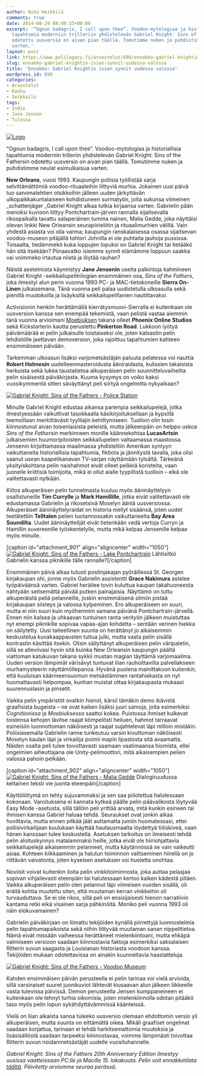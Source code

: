```yaml
---
author: Niko Heikkilä
comments: true
date: 2014-08-29 08:49:33+00:00
excerpt: '“Ogoun badagris, I call upon thee”. Voodoo-mytologiaa ja historiallisia
  tapahtumia moderniin trilleriin yhdistelevän Gabriel Knight: Sins of the Fathersin
  odotettu uusversio on aivan pian täällä. Tomutimme nuken ja puhdistimme neulat esimulkaisua
  varten.'
layout: post
link: https://www.pelilegacy.fi/arvostelut/898/ennakko-gabriel-knightin-isien-synnit-uudessa-valossa
slug: ennakko-gabriel-knightin-isien-synnit-uudessa-valossa
title: 'Ennakko: Gabriel Knightin isien synnit uudessa valossa'
wordpress_id: 898
categories:
- Arvostelut
- Kauhu
- Seikkailu
tags:
- Indie
- Jane Jensen
- Tulossa
---
```


[![Logo](http://www.pelilegacy.fi/wp-content/uploads/2014/08/gabriel_knight_logo_talisman.jpg)](http://www.pelilegacy.fi/wp-content/uploads/2014/08/gabriel_knight_logo_talisman.jpg)



“Ogoun badagris, I call upon thee”. Voodoo-mytologiaa ja historiallisia tapahtumia moderniin trilleriin yhdistelevän Gabriel Knight: Sins of the Fathersin odotettu uusversio on aivan pian täällä. Tomutimme nuken ja puhdistimme neulat esimulkaisua varten.



**New Orleans**, vuosi 1993. Kaupungin poliisia työllistää sarja selvittämättömiä voodoo-rituaaleihin liittyviä murhia. Jokainen uusi päivä tuo sanomalehtien otsikkoihin jälleen uuden järkyttävän ulkopaikkakuntalaiseen kohdistuneen surmatyön, joita sukunsa viimeinen _schattenjäger _Gabriel Knight alkaa tutkia kirjaansa varten. Gabrielin pään menoksi kuvioon liittyy Pontchartrain-järven rannalla sijaitsevalla rikospaikalla tavattu salaperäinen tumma nainen, Malia Gedde, joka näyttäisi olevan linkki New Orleansin seurapiirieliitin ja rituaalimurhien välillä. Vain yhdestä asiasta voi olla varma; kaupungin ranskalaisessa osassa sijaitsevan voodoo-museon pitäjällä tohtori Johnilla ei ole puhtaita jauhoja pussissa. Toisaalta, tiedämmekö kuka loppujen lopuksi on Gabriel Knight tai tietääkö hän sitä itsekään? Piinaavatko isiemme synnit elämämme loppuun saakka vai voimmeko irtautua niistä ja löytää rauhan?

Näistä asetelmista käynnistyy **Jane Jensenin** useita palkintoja kahmineen Gabriel Knight -seikkailupelitrilogian ensimmäinen osa, _Sins of the Fathers_, joka ilmestyi alun perin vuonna 1993 PC- ja MAC-tietokoneille **Sierra On-Linen** julkaisemana. Tänä vuonna peli palaa uudistetulla ulkoasulla sekä pienillä muutoksilla ja lisäyksillä seikkailupelifanien nautittavaksi.

Activisionin henkiin herättämällä kierrätysmuovi-Sierralla ei kuitenkaan ole uusversion kanssa sen enempää tekemistä, vaan pelistä vastaa aiemmin tänä vuonna arvioimani [Moebiuksen](http://www.pelilegacy.fi/arvostelut/569/arvio-moebius-ja-imperiumi-joka-nousi-tai-romahti) takana olleet **Phoenix Online Studios** sekä Kickstarterin kautta perustettu **Pinkerton Road**. Lukkoon lyötyä päivämäärää ei pelin julkaisulle toistaiseksi ole, joten katsastin pelin lehdistölle jaettavan demoversion, joka rajoittuu tapahtumien kahteen ensimmäiseen päivään.

Tarkemman ulkoasun lisäksi varjometsästäjän paluuta pelatessa voi nauttia **Robert Holmesin** uudelleenmasteroidusta ääniraidasta, kulissien takaisista herkuista sekä lukea taustatietoa alkuperäisen pelin suunnitteluvaiheilta pelin sisäisestä päiväkirjasta. Kuuma kysymys on voiko kaksi vuosikymmentä sitten säväyttänyt peli siirtyä ongelmitta nykyaikaan?

[![Gabriel Knight: Sins of the Fathers - Police Station](http://www.pelilegacy.fi/wp-content/uploads/2014/08/gabriel_knight_remake_1-1050x560.jpg)](http://www.pelilegacy.fi/wp-content/uploads/2014/08/gabriel_knight_remake_1.jpg)

Minulle Gabriel Knight edustaa aikansa parempia seikkailupelejä, jotka ilmestyessään vaikuttivat tasokkaalla käsikirjoituksellaan ja kypsillä teemoillaan merkittävästi tyylilajin kehittymiseen. Tuolloin olin tosin kiinnostunut aivan toisenlaisista peleistä, mutta jälkeenpäin on helppo uskoa _Sins of the Fathersin_ merkinneen monille käännekohtaa **LucasArtsin** julkaisemien huumoripitoisten seikkailupelien valtaamassa maastossa. Jensenin kirjoittamassa maailmassa yhdisteltiin Amerikan syntyyn vaikuttaneita historiallisia tapahtumia, fiktiota ja jännitystä tavalla, joka olisi saanut usean kaapelikanavan TV-sarjan näyttämään tylsältä. Tärkeänä yksityiskohtana pelin naishahmot eivät olleet pelkkiä koristeita, vaan juonelle kriittisiä toimijoita, mikä ei ollut alalle tyypillistä tuolloin – eikä ole valitettavasti nytkään.

Kiitos alkuperäisen pelin tunnelmasta kuuluu myös ääninäyttelyyn osallistuneille **Tim Currylle** ja **Mark Hamillille**, jotka eivät valitettavasti ole edustamassa Gabrielin ja rikosetsivä Moselyn ääniä uusversiossa. Alkuperäiset ääninäyttelyraidat on historia niellyt sisäänsä, joten uudet teetätettiin **Telltalen** pelien tuotannossakin vaikuttaneelta **Bay Area Soundilta**. Uudet ääninäyttelijät eivät tietenkään vedä vertoja Curryn ja Hamillin suvereenille työskentelylle, mutta mikä kelpaa Jensenille kelpaa myös minulle.

[caption id="attachment_901" align="aligncenter" width="1050"][![Gabriel Knight: Sins of the Fathers - Lake Pontchartrain](http://www.pelilegacy.fi/wp-content/uploads/2014/08/gabriel_knight_remake_2-1050x560.jpg)](http://www.pelilegacy.fi/wp-content/uploads/2014/08/gabriel_knight_remake_2.jpg) Lähtisitkö Gabrielin kanssa piknikille tälle rannalle?[/caption]

Ensimmäinen päivä alkaa tutusti postinjakajan pyöräillessä St. Georgen kirjakaupan ohi, jonne myös Gabrielin assistentti **Grace Nakimura** astelee työpäiväänsä varten. Gabriel heräilee tovin kuluttua kaupan takahuoneesta nähtyään seitsemättä päivää putken painajaisia. Näyttämö on tuttu alkuperäistä peliä pelanneille, joskin ensimmäisenä silmiin pistää kirjakaupan siisteys ja valossa kylpeminen. Ero alkuperäiseen on suuri, mutta ei niin suuri kuin myöhemmin samana päivänä Pontchartrain-järvellä. Ennen niin kalsea ja uhkaavan tuntuinen ranta verityön jälkeen muistuttaa nyt enempi piknikille sopivaa vapaa-ajan kohdetta – sentään verinen hiekka on säilytetty. Uusi taiteellinen suunta on herättänyt jo aikaisemmin keskustelua kuvakaappausten tultua julki, mutta vasta pelin sisällä kontrastin käsittää itsekin. Olisin säilyttänyt alkuperäisen pelin väripaletin, sillä se alleviivasi hyvin sitä kuinka New Orleansin kaupungin päältä viattoman katukuvan takana sykkii mustan magian täyttämä varjomaailma. Uuden version lämpimät värisävyt tuntuvat liian rauhoittavilta palvellakseen murhamysteerin näyttämöllepanoa. Hyvänä puolena mainittakoon kuitenkin, että kuuluisan käärmeensuomun metsästäminen rantahiekasta on nyt huomattavasti helpompaa, kunhan muistat ottaa kirjakaupasta mukaasi suurennuslasin ja pinsetit.

Vaikka pelin ympäristöt ovatkin hienot, kärsii tämäkin demo ikävistä graafisista bugeista – ne ovat kaiken lisäksi juuri samoja, joita esimerkiksi _Cognitionissa_ ja _Moebiuksessa_ saattoi kokea. Puistossa ihmiset kulkevat toistensa kehojen lävitse raajat kömpelösti heiluen, hahmot tarraavat esineisiin luonnottoman näköisesti ja raajat sujahtelevat läpi milloin mistäkin. Poliisiasemalla Gabrielin ranne tunkeutuu varsin kivuttoman näköisesti Moselyn kaulan läpi ja virkailija poimii mapin lipastosta sitä avaamatta. Näiden osalta peli tulee toivottavasti saamaan vaatimaansa hiomista, ellei ongelmien aiheuttajana ole Unity-pelimoottori, mitä aikaisempien pelien valossa pahoin pelkään.

[caption id="attachment_902" align="aligncenter" width="1050"][![Gabriel Knight: Sins of the Fathers - Malia Gedde](http://www.pelilegacy.fi/wp-content/uploads/2014/08/gabriel_knight_remake_3-1050x560.jpg)](http://www.pelilegacy.fi/wp-content/uploads/2014/08/gabriel_knight_remake_3.jpg) Dialogiruudussa keltainen teksti vie juonta eteenpäin[/caption]

Käyttöliittymä on tehty sujuvammaksi ja sen saa piilotettua halutessaan kokonaan. Varoituksena ei kannata kytkeä päälle pelin päävalikosta löytyvää Easy Mode -asetusta, sillä tällöin peli yrittää arvata, mitä kunkin esineen tai ihmisen kanssa Gabriel haluaa tehdä. Seuraukset ovat jonkin aikaa huvittavia, mutta ennen pitkää jäät auttamatta jumiin huomatessasi, ettei poliisivirkailijaan kuulukaan käyttää hautausmaalta löydettyä tiiliskiveä, vaan hänen kanssaan tulee keskustella. Asetuksen tarkoitus on ilmeisesti tehdä pelin aloituskynnys matalammaksi heille, jotka eivät ole hiiriohjattavia seikkailupelejä aikaisemmin pelanneet, mutta käytännössä se vain vaikeutti asiaa. Kohteen klikkaaminen ja halutun toiminnon valitseminen hiirellä on jo riittävän vaivatonta, joten kyseisen asetuksen voi huoletta unohtaa.

Noviisit voivat kuitenkin iloita pelin vinkkitoiminnosta, joka auttaa pelaajaa sopivan vihjailevasti eteenpäin tai halutessaan kertoo kaiken kädestä pitäen. Vaikka alkuperäisen pelin olen pelannut läpi viimeisen vuoden sisällä, oli eräitä kohtia muutettu siten, että muutaman kerran vinkkeihin oli turvauduttava. Se ei ole rikos, sillä peli on ensisijaisesti hienon narratiivin kantama retki eikä visainen sarja pähkinöitä. Moniko peli vuonna 1993 oli näin elokuvamainen?

Gabrielin päiväkirjaan on liimattu tekijöiden kynällä piirrettyjä luonnostelmia pelin tapahtumapaikoista sekä niihin liittyvää muutaman sanan nippelitietoa. Nämä eivät missään vaiheessa herättäneet mielenkiintoani, mutta ehkäpä valmiiseen versioon saadaan kiinnostavia faktoja esimerkiksi saksalaisen Ritterin suvun saagasta ja Louisianan historiasta voodoon kanssa. Tekijöiden mukaan odotettavissa on ainakin kuunneltavia haastatteluja.

[![Gabriel Knight: Sins of the Fathers - Voodoo Museum](http://www.pelilegacy.fi/wp-content/uploads/2014/08/gabriel_knight_remake_4-1050x560.jpg)](http://www.pelilegacy.fi/wp-content/uploads/2014/08/gabriel_knight_remake_4.jpg)

Kahden ensimmäisen päivän perusteella ei pelin tarinaa voi vielä arvioida, sillä varsinaiset suuret juonikuviot lähtevät kiusaavan alun jälkeen liikkeelle vasta tulevissa päivissä. Demon perusteella Jensen kumppaneineen ei kuitenkaan ole tehnyt turhia oikomisia, joten mielenkiinnolla odotan pitääkö taso myös pelin lopun sykähdyttävämmissä käänteissä.

Vielä on liian aikaista sanoa tuleeko uusversio olemaan ehdottomin versio yli alkuperäisen, mutta suunta on eittämättä oikea. Mikäli graafiset ongelmat saadaan korjattua, tarinaan ei tehdä harkitsemattomia muutoksia ja lisäsisällöstä saadaan tarpeeksi kiinnostavaa, voimme lämpimästi toivottaa Ritterin suvun noidanmetsästäjät uudelle vuosituhannelle.

_Gabriel Knight: Sins of the Fathers 20th Anniversary Edition ilmestyy uusissa vaatteissaan PC:lle ja Macille 15. lokakuuta. Pelin voit ennakkotilata [täältä](http://store.postudios.com/products/gabriel-knight-sins-of-the-fathers-20th-anniversary-edition-preorder). Päivitetty arviomme seuraa perässä._



